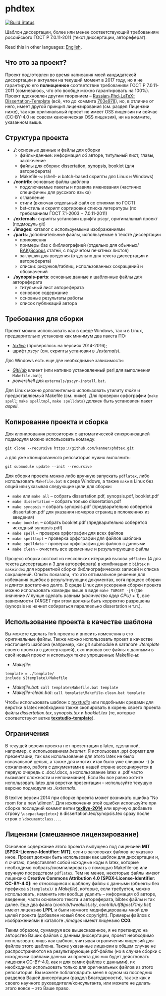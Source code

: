 phdtex
======

[![Build Status](https://travis-ci.org/kanner/phdtex.svg?branch=master)](https://travis-ci.org/kanner/phdtex)

Шаблон диссертации, более или менее соответствующий требованиям
российского ГОСТ Р 7.0.11-2011 (текст диссертации, автореферат).

Read this in other languages:
[English](https://github.com/kanner/phdtex/blob/master/README.en.md).

## Что это за проект?

Проект подготовлен во время написания моей кандидатской диссертации и
актуален на текущий момент в 2017 году, но я не гарантирую его
**полноценное** соответствие требованиям ГОСТ Р 7.0.11-2011
(сомневаюсь, что это вообще можно гарантировать на 100%). Проект
вдохновлен другим творением &ndash;
[Russian-Phd-LaTeX-Dissertation-Template](https://github.com/AndreyAkinshin/Russian-Phd-LaTeX-Dissertation-Template)
(всё, что до коммита
[703e978](https://github.com/AndreyAkinshin/Russian-Phd-LaTeX-Dissertation-Template/commit/703e978ce7214d4557a710c34f4f2f216292d387)),
но, в отличие от него, имеет другой принцип лицензирования (см. раздел
Лицензии ниже), так как оригинальный проект не имеет OSS лицензии ни
сейчас (CC-BY-4.0 не совсем каноническая OSS лицензия), ни на коммите,
указанном выше.

## Структура проекта

* **./**: основные данные и файлы для сборки
  * файлы-данные: информация об авторе, титульный лист, главы,
    заключение
  * файлы для сборки: dissertation, synopsis, booklet (для
    автореферата)
  * Makefile-ы (shell- и batch-based скрипты для Linux и Windows)
* **./contrib**: основные файлы шаблона
  * подключаемые пакеты и правила именования (частично специфичны для
    русского языка)
  * оглавление
  * стили (включая отдельный файл со стилями по ГОСТ)
  * bst-стиль и скрипт сортировки списка литературы (по требованиям
    ГОСТ 7.1-2003 + 7.0.11-2011)
* **./externals**: скрипты установки шрифта pscyr, оригинальный проект
    (подмодуль git)
* **./images**: каталог с используемыми изображениями
* **./parts**: дополнительные файлы, используемые в тексте диссертации
  * приложения
  * примеры баз с библиографией (отдельно для
    обычных/[ВАК](http://vak.ed.gov.ru/)/[Scopus](https://www.elsevier.com/solutions/scopus/content)
    статей, с подсчетом печатных листов)
  * заглушки для введения (отдельно для текста диссертации и
    автореферата)
  * списки: рисунков/таблиц, использованных сокращений и обозначений
* **./synopsis-parts**: основные данные и шаблонные файлы для
    автореферата
  * титульный лист автореферата
  * основное содержание
  * основные результаты работы
  * список публикаций автора

## Требования для сборки

Проект можно использовать как в среде Windows, так и в Linux, предварительно установив как минимум два пакета ПО:
* [_texlive_](https://www.tug.org/texlive/) (проверялось на версиях
  2014-2016);
* шрифт _pscyr_ (см. скрипты установки в _./externals_).

Для Windows есть еще две необходимые зависимости:
* [_GitHub_](https://desktop.github.com/) клиент (или нативно
  установленный perl для выполнения `Makefile.bat`);
* _powershell_ для `externals/pscyr-install.bat`.

Для Linux можно дополнительно использовать утилиту _make_ и
предоставляемый Makefile (см. ниже). Для проверки орфографии (`make
spell`; `make spelltmpl`, `make spelldata`) должен быть установлен
пакет _aspell_.

## Копирование проекта и сборка

Для клонирования репозитория с автоматической синхронизацией подмодуля
можно использовать команду:
```
git clone --recursive https://github.com/kanner/phdtex.git
```
а для уже клонированного репозитория нужно выполнить:
```
git submodule update --init --recursive
```

Для сборки проекта можно либо вручную запускать `pdflatex`, либо
использовать `Makefile.bat` в среде Windows, а также `make` в Linux
без опций или указывая следующие цели для сборки:
* `make` или `make all` &ndash; собрать dissertation.pdf,
  synopsis.pdf, booklet.pdf
* `make dissertation` &ndash; собрать только dissertation.pdf
* `make synopsis` &ndash; собрать synopsis.pdf (предварительно
  соберется dissertation.pdf для указания номеров страниц в положениях
  из введения)
* `make booklet` &ndash; собрать booklet.pdf (предварительно соберется
  исходный synopsis.pdf)
* `make spell` &ndash; проверка орфографии для всех файлов
* `make spelltmpl` &ndash; проверка орфографии для файлов шаблона
* `make spelldata` &ndash; проверка орфографии для файлов с данными
* `make clean` &ndash; очистить все временные и результирующие файлы

Процесс сборки состоит из нескольких итераций вызова `pdflatex` (4 для
текста диссертации и 3 для автореферата) в комбинации с `bibtex` и
`makeindex` для корректной сборки библиографических записей и списка
сокращений. Опыты показали, что это оптимальное решение для избежания
ошибок в результирующих документах, хотя процесс сборки и длится
достаточно долго. В среде Linux для ускорения сборки проекта можно
использовать команды выше в виде `make TARGET -jN` (где значение _N_
лучше сделать равным _(количество ядер CPU) + 1_), все зависимости
_TARGET_ при этом должны быть корректно разрешены (synopsis не начнет
собираться параллельно dissertation и т.п.).

## Использование проекта в качестве шаблона

Вы можете сделать fork проекта и вносить изменения в его оригинальные
файлы. Также можно использовать проект в качестве настоящего шаблона
(например, как git submodule в каталоге _./template_ своего проекта с
диссертацией), скопировав все файлы с данными в свой новый проект и
используя такие упрощенные Makefile-ы:
* _Makefile_:
```
template = ./template/
include $(template)/Makefile
```
* _Makefile.bat_: `call template\Makefile.bat template`
* _Makefile-clean.bat_: `call template\Makefile-clean.bat template`

Чтобы использовать шаблон с [_texstudio_](http://www.texstudio.org/)
или подобными средами для верстки в latex необходимо также скопировать
в корень своего проекта файлы _dissertation.tex_, _synopsis.tex_ и
_booklet.tex_ (те, которые соответствуют ветке
[**texstudio-template**](https://github.com/kanner/phdtex/tree/texstudio-template)).

## Ограничения

В текущей версии проекта нет презентации в latex, сделанной, например,
с использованием _beamer_. Я использовал .ppt формат для презентации,
так как использование для этого latex не было изначальной целью, а
также для многих итак было уже слишком -) (к сожалению, работа с
документами в нашей стране ассоциируется в первую очередь с
.doc/.docx, а использование latex и .pdf часто вызывает сложности и
непонимание). Если Вы все равно хотите использовать latex для верстки
презентации &ndash; используйте текущую версию подмодуля из
_./externals_.

В texlive версии 2014 при сборке проекта может возникать ошибка "No
room for a new \dimen". Для исключения этой ошибки используйте при
сборке последний коммит ветки
[**texlive-2014**](https://github.com/kanner/phdtex/tree/texlive-2014)
или вручную добавьте строку `\usepackage{etex}` в
dissertation.tex/synopsis.tex сразу после строк с `\documentclass...`.

## Лицензии (смешанное лицензирование)

Основное содержание этого проекта выпущено под лицензией **MIT**
**[SPDX-License-Identifier: MIT]**, если в заголовках файлов не
указано иное. Проект должен быть использован как шаблон для
диссертации и, я считаю, представляет собой исходные коды в latex,
которые необходимо собрать/скомпилировать с помощью Makefile-ов или
вручную посредством `pdflatex`. Тем не менее, некоторые файлы имеют
лицензию **Creative Commons Attribution 4.0**
**[SPDX-License-Identifier: CC-BY-4.0]**: не относящиеся к шаблону
файлы с данными (объекты без префикса `$(template)/` в _Makefile_),
которые, если требуется, можно использовать, изменять или вообще
удалить &ndash; информация об авторе, введение, части основного текста
и автореферата, bibtex файлы и так далее. Еще два файла
(_contrib/tweaklist.sty_, _contrib/utf8gost71my.bst_) имеют лицензию
**LPPL** и были немного модифицированы мной для целей проекта
(добавлен новый блок copyright). Примеры файлов с изображениями в
каталоге _./images_ имеют лицензию **CC0**.

Таким образом, суммируя все вышесказанное, я не претендую на авторство
Ваших файлов с данным диссертации, проект необходимо использовать лишь
как шаблон, учитывая ограничения лицензий для файлов этого
шаблона. Также указанные лицензии в общем случае не распространяются
на результирующие pdf-файлы (но в случае сборки с исходными файлами
данных из проекта для них будет действовать лицензия CC-BY-4.0, как и
для самих файлов с данными), их необходимо использовать только для
оригинальных файлов из этого репозитория. Вы можете поблагодарить меня
в одном из последних разделов Вашей диссертации (раздел
Благодарности), так же как и своего научного
руководителя/консультанта, или можете не делать этого вовсе &ndash;
это Ваше право.
